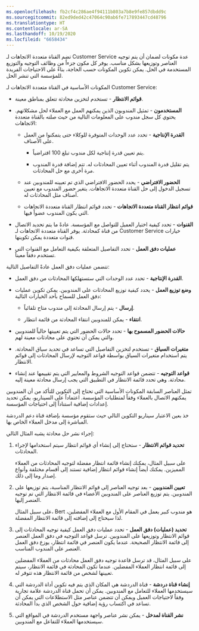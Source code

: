 ```yaml
---
ms.openlocfilehash: fb2cf4c286ae4f94111b803a7b8e9fe857dbdd9c
ms.sourcegitcommit: 82ed9ded42c47064c90ab6fe717893447cd48796
ms.translationtype: HT
ms.contentlocale: ar-SA
ms.lasthandoff: 10/19/2020
ms.locfileid: "6658434"
---
```

تضم القناة متعددة الاتجاهات لـ Customer Service عدة مكونات لضمان أن يتم توجيه العناصر وتوزيعها بشكل مناسب. يوفر كل مكون جزءاً من وظائف التوجيه والتوزيع المستخدمة في الحل. يمكن تكوين المكونات حسب الحاجة، بناءً على الاحتياجات الفريدة للمؤسسة التي تنشر الحل.

المكونات الأساسية في القناة متعددة الاتجاهات لـ Customer Service:

-   **قوائم الانتظار** - تستخدم لتخزين محادثة تتعلق بمناطق معينة.

-   **المستخدمون** - تمثيل المندوبون الذين يمكنهم العمل مع العملاء لحل مشكلاتهم. يحتوي كل سجل مندوب على المعلومات التالية من حيث صلته بالقناة متعددة الاتجاهات:

    -   **القدرة الإنتاجية** - تحدد عدد الوحدات المتوفرة للوكلاء حتى يتمكنوا من العمل على الأصناف.

        -   يتم تعيين قدرة إنتاجية لكل مندوب تبلغ 100 افتراضياً.

        -   يتم تقليل قدرة المندوب أثناء تعيين المحادثات له. تتم إضافة قدرة المندوب مرة أخرى مع حل المحادثات.

    -   **الحضور الافتراضي** - يحدد الحضور الافتراضي الذي تم تعيينه للمندوبين عند تسجيل الدخول إلى حل القناة متعددة الاتجاهات. يتغير حضور المندوب مع تعيين أصناف مثل المحادثات له.

    -   **قوائم انتظار القناة متعددة الاتجاهات** - تحدد قوائم انتظار القناة متعددة الاتجاهات التي يكون المندوب عضواً فيها.

-   **القنوات** - تحدد كيفية اختيار العميل للتواصل مع المؤسسة. عادةً ما يتم تحديد الاتصال من قناة كمحادثة. يوفر القناة متعددة الاتجاهات لـ Customer Service خيارات قنوات متعددة يمكن تكوينها.

-   **عمليات دفق العمل** - تحدد التفاصيل المتعلقة بكيفية التعامل مع القنوات التي تستخدم دفقاً معيناً.

تتضمن عمليات دفق العمل عادةً التفاصيل التالية:

-   **القدرة الإنتاجية** - تحدد عدد الوحدات التي ستستهلكها المحادثات من دفق العمل.

-   **وضع توزيع العمل** - يحدد كيفية توزيع المحادثات على المندوبين. يمكن تكوين عمليات دفق العمل للسماح بأحد الخيارات التالية:

    -   **إرسال** - يتم إرسال المحادثة إلى مندوب متاح تلقائياً.

    -   **انتقاء** - يمكن للمندوبين انتقاء المحادثة من قائمة انتظار.

-   **حالات الحضور المسموح بها** - تحدد حالات الحضور التي يتم تعيينها حالياً للمندوبين والتي يمكن أن تحتوي على محادثات معينة لهم.

-   **متغيرات السياق** - تستخدم لتخزين التفاصيل التي تساعد في تحديد سياق المحادثة. يتم استخدام متغيرات السياق بواسطة قواعد التوجيه لإرسال المحادثات إلى قوائم الانتظار.

-   **قواعد التوجيه** - تتضمن قواعد التوجيه الشروط والمعايير التي يتم تقييمها عند إنشاء محادثة. وهي تحدد قائمة الانتظار في التطبيق التي يجب إرسال محادثة معينة إليه.

تمثل العناصر السابقة المكونات الأساسية التي تحتاج إلى التكوين للتأكد من أن المندوبين يمكنهم الاتصال بالعملاء وفقاً لمتطلبات المؤسسة. اعتماداً على السيناريو، يمكن تحديد إعدادات إضافية استناداً إلى احتياجات المؤسسة.

خذ بعين الاعتبار سيناريو التكوين التالي حيث ستقوم مؤسسة بإضافة قناة دعم الدردشة المباشرة إلى مدخل العملاء الخاص بها.

إجراء نشر حل محادثة يشبه المثال التالي:

1.  **تحديد قوائم الانتظار** - ستحتاج إلى إنشاء أي قوائم انتظار سيتم استخدامها لإجراء المحادثات.

    على سبيل المثال، يمكنك إنشاء قائمة انتظار مفضلة لتوجيه المحادثات من العملاء المميزين. يمكنك أيضاً إنشاء قوائم انتظار إضافية تستند إلى أقسام مختلفة وأنواع إصدار وما إلى ذلك.

1.  **تعيين المندوبين** - بعد توجيه العناصر إلى قوائم الانتظار المناسبة، يتم توزيعها على المندوبين. يتم توزيع العناصر على المندوبين الأعضاء في قائمة الانتظار التي تم توجيه العنصر إليها.

    على سبيل المثال، Bert هو مندوب كبير يعمل في المقام الأول مع العملاء المفضلين، لذا سيحتاج إلى إضافته إلى قائمة الانتظار المفضلة.

1.  **تحديد (عمليات) دفق العمل** - تحدد عمليات دفق العمل كيفية توجيه المحادثات إلى قوائم الانتظار وتوزيعها على المندوبين. ترسل قواعد التوجيه في دفق العمل العنصر إلى قائمة الانتظار الصحيحة. عندما يكون العنصر في قائمة انتظار، يوزع دفق العمل العنصر على المندوب المناسب.

    على سبيل المثال، قد ترسل قاعدة توجيه دفق العمل محادثات من العملاء المفضلين إلى قائمة انتظار العملاء المفضلين. عندما تكون المحادثة في قائمة الانتظار، سيتم تعيينها لشخص من قائمة الانتظار هذه تتوفر له.

1.  **إنشاء قناة دردشة** - قناة الدردشة هي المكان الذي يتم فيه تكوين أداة الدردشة التي سيستخدمها العملاء للتعامل مع المندوبين. يمكن أن تحمل قناة الدردشة علامة تجارية وفقاً لاحتياجات العميل ويمكن أن تتضمن عناصر مثل الاستطلاعات التي يمكن أن تساعد في اكتساب رؤية إضافية حول الشخص الذي بدأ المحادثة.

1.  **نشر القناة لمدخل** - يمكن نشر عناصر واجهة مستخدم الدردشة في المواقع التي سيستخدمها العملاء للتفاعل مع المندوبين.

